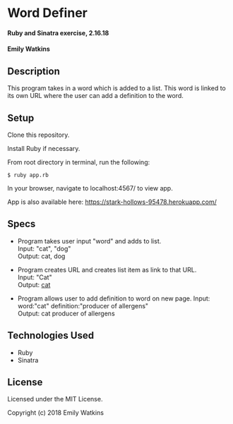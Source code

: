 # Word Definer

#### Ruby and Sinatra exercise, 2.16.18

#### Emily Watkins

## Description

This program takes in a word which is added to a list. This word is linked to its own URL where the user can add a definition to the word.

## Setup

Clone this repository.

Install Ruby if necessary.

From root directory in terminal, run the following:

`$ ruby app.rb`

In your browser, navigate to localhost:4567/ to view app.

App is also available here: https://stark-hollows-95478.herokuapp.com/

## Specs

* Program takes user input "word" and adds to list.  
Input: "cat", "dog"  
Output: cat, dog

* Program creates URL and creates list item as link to that URL.  
Input: "Cat"  
Output: <a href=/cat>cat</a>

* Program allows user to add definition to word on new page.
Input: word:"cat" definition:"producer of allergens"  
Output: cat producer of allergens


## Technologies Used

* Ruby
* Sinatra


## License

Licensed under the MIT License.

Copyright (c) 2018 Emily Watkins
